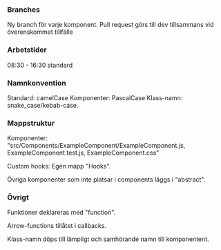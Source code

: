 ### Branches

Ny branch för varje komponent.
Pull request görs till dev tillsammans vid överenskommet tillfälle

### Arbetstider

08:30 - 16:30 standard

### Namnkonvention

Standard: camelCase
Komponenter: PascalCase
Klass-namn: snake_case/kebab-case.

### Mappstruktur

Komponenter: "src/Components/ExampleComponent/ExampleComponent.js, ExampleComponent.test.js, ExampleComponent.css"

Custom hooks: Egen mapp "Hooks".

Övriga komponenter som inte platsar i components läggs i "abstract".

### Övrigt

Funktioner deklareras med "function".

Arrow-functions tillåtet i callbacks.

Klass-namn döps till lämpligt och samhörande namn till komponentent.

